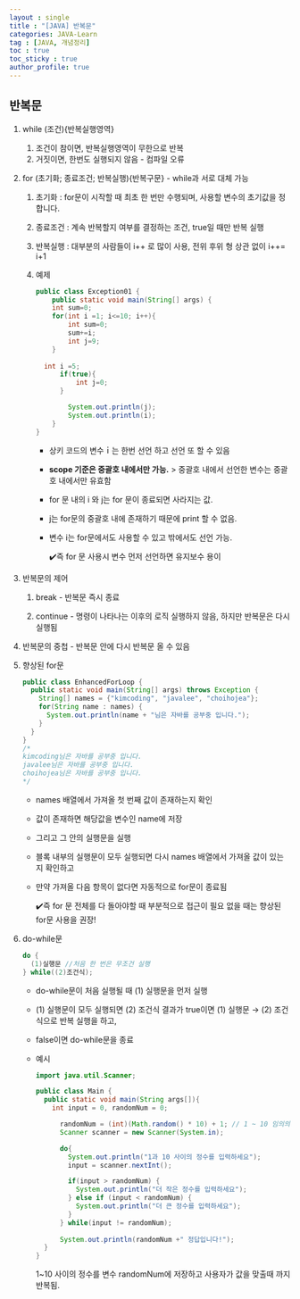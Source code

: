 ```yaml
---
layout : single
title : "[JAVA] 반복문"
categories: JAVA-Learn
tag : [JAVA, 개념정리]
toc : true
toc_sticky : true
author_profile: true
---
```



## 반복문

1. while (조건){반복실행영역}
   1. 조건이 참이면, 반복실행영역이 무한으로 반복 
   2. 거짓이면, 한번도 실행되지 않음 - 컴파일 오류

2. for (초기화; 종료조건; 반복실행){반복구문} - while과 서로 대체 가능

   1. 초기화 : for문이 시작할 때 최초 한 번만 수행되며, 사용할 변수의 초기값을 정합니다.

   2. 종료조건 : 계속 반복할지 여부를 결정하는 조건, true일 때만 반복 실행

   3. 반복실행 : 대부분의 사람들이 i++ 로 많이 사용, 전위 후위 형 상관 없이 i++= i+1

   4. 예제

      ```java
      public class Exception01 {
          public static void main(String[] args) {
          int sum=0;
          for(int i =1; i<=10; i++){
              int sum=0;
              sum+=i;
              int j=9;
          }
              
      	int i =5;
          	if(true){
              	int j=0;
          	}
      
              System.out.println(j);
              System.out.println(i);
          }
      }
      ```

      - 상키 코드의 변수ｉ는 한번 선언 하고 선언 또 할 수 있음
      - **scope 기준은 중괄호 내에서만 가능.** > 중괄호 내에서 선언한 변수는 중괄호 내에서만 유효함

      - for 문 내의 i 와 j는 for 문이 종료되면 사라지는 값.

      - j는 for문의 중괄호 내에 존재하기 때문에 print 할 수 없음.

      - 변수 i는 for문에서도 사용할 수 있고 밖에서도 선언 가능.

        

        ✔️즉  for 문 사용시 변수 먼저 선언하면 유지보수 용이

        

3. 반복문의 제어

   1. break -  반복문 즉시 종료

   2. continue -  명령이 나타나는 이후의 로직 실행하지 않음, 하지만 반복문은 다시 실행됨

      

4. 반복문의 중첩 - 반복문 안에 다시  반복문 올 수 있음

   

5. 향상된 for문

   ```java
   public class EnhancedForLoop {
     public static void main(String[] args) throws Exception {
       String[] names = {"kimcoding", "javalee", "choihojea"};
       for(String name : names) {
         System.out.println(name + "님은 자바를 공부중 입니다.");
       }
     }
   }
   /*
   kimcoding님은 자바를 공부중 입니다.
   javalee님은 자바를 공부중 입니다.
   choihojea님은 자바를 공부중 입니다.
   */
   ```

   - names 배열에서 가져올 첫 번째 값이 존재하는지 확인

   - 값이 존재하면 해당값을 변수인 name에 저장

   - 그리고 그 안의 실행문을 실행

   - 블록 내부의 실행문이 모두 실행되면 다시 names 배열에서 가져올 값이 있는지 확인하고 

   - 만약 가져올 다음 항목이 없다면 자동적으로 for문이 종료됨

     ✔️즉  for 문 전체를 다 돌아야할 때 부분적으로 접근이 필요 없을 때는 향상된 for문 사용을 권장!

     

6. do-while문

   ```java
   do {
     (1)실행문 //처음 한 번은 무조건 실행
   } while((2)조건식);
   ```

   - do-while문이 처음 실행될 때 (1) 실행문을 먼저 실행

   -  (1) 실행문이 모두 실행되면 (2) 조건식 결과가 true이면 (1) 실행문 → (2) 조건식으로 반복 실행을 하고,

   - false이면 do-while문을 종료

   - 예시

     ```java
     import java.util.Scanner;
     
     public class Main {
       public static void main(String args[]){
         int input = 0, randomNum = 0;
     
           randomNum = (int)(Math.random() * 10) + 1; // 1 ~ 10 임의의 수를 생성
           Scanner scanner = new Scanner(System.in);
     
           do{
             System.out.println("1과 10 사이의 정수를 입력하세요");
             input = scanner.nextInt();
     
             if(input > randomNum) {
               System.out.println("더 작은 정수를 입력하세요");
             } else if (input < randomNum) {
               System.out.println("더 큰 정수를 입력하세요");
             }
           } while(input != randomNum);
           
           System.out.println(randomNum +" 정답입니다!");
       }
     }
     ```
     1~10 사이의 정수를 변수 randomNum에 저장하고 사용자가 값을 맞출때 까지 반복됨.

     